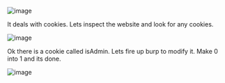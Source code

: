 ![image](https://github.com/user-attachments/assets/1df1c45f-582d-4f5a-8277-fac078e80bb8)

It deals with cookies. Lets inspect the website and look for any cookies.

![image](https://github.com/user-attachments/assets/6b113c54-7387-4953-865c-35c36daa130d)

Ok there is a cookie called isAdmin. Lets fire up burp to modify it.
Make 0 into 1 and its done.

![image](https://github.com/user-attachments/assets/8e3f0dc3-103a-4810-b89a-746ff2082a57)


